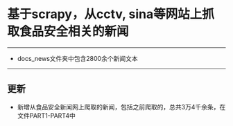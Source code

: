 # 基于scrapy，从cctv, sina等网站上抓取食品安全相关的新闻
***
- docs_news文件夹中包含2800余个新闻文本
***
## 更新
- 新增从食品安全新闻网上爬取的新闻，包括之前爬取的，总共3万4千余条，在文件PART1-PART4中
